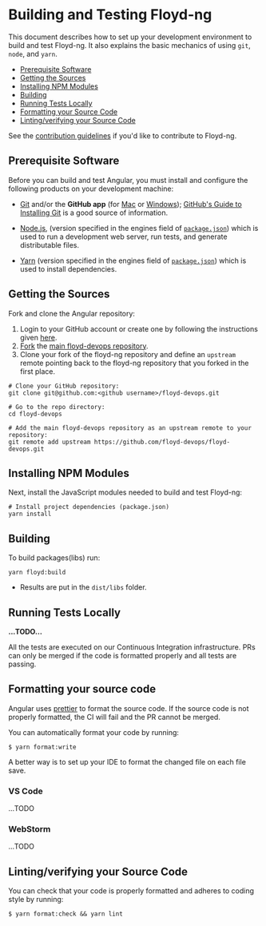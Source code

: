 # Building and Testing Floyd-ng

This document describes how to set up your development environment to build and test Floyd-ng.
It also explains the basic mechanics of using `git`, `node`, and `yarn`.

- [Prerequisite Software](#prerequisite-software)
- [Getting the Sources](#getting-the-sources)
- [Installing NPM Modules](#installing-npm-modules)
- [Building](#building)
- [Running Tests Locally](#running-tests-locally)
- [Formatting your Source Code](#formatting-your-source-code)
- [Linting/verifying your Source Code](#lintingverifying-your-source-code)

See the [contribution guidelines](https://github.com/angular/angular/blob/master/CONTRIBUTING.md)
if you'd like to contribute to Floyd-ng.

## Prerequisite Software

Before you can build and test Angular, you must install and configure the
following products on your development machine:

- [Git](http://git-scm.com) and/or the **GitHub app** (for [Mac](http://mac.github.com) or
  [Windows](http://windows.github.com)); [GitHub's Guide to Installing
  Git](https://help.github.com/articles/set-up-git) is a good source of information.

- [Node.js](http://nodejs.org), (version specified in the engines field of [`package.json`](../package.json)) which is used to run a development web server,
  run tests, and generate distributable files.

- [Yarn](https://yarnpkg.com) (version specified in the engines field of [`package.json`](../package.json)) which is used to install dependencies.

## Getting the Sources

Fork and clone the Angular repository:

1. Login to your GitHub account or create one by following the instructions given
   [here](https://github.com/signup/free).
2. [Fork](http://help.github.com/forking) the [main floyd-devops
   repository](https://github.com/floyd-devops/floyd-devops).
3. Clone your fork of the floyd-ng repository and define an `upstream` remote pointing back to
   the floyd-ng repository that you forked in the first place.

```shell
# Clone your GitHub repository:
git clone git@github.com:<github username>/floyd-devops.git

# Go to the repo directory:
cd floyd-devops

# Add the main floyd-devops repository as an upstream remote to your repository:
git remote add upstream https://github.com/floyd-devops/floyd-devops.git
```

## Installing NPM Modules

Next, install the JavaScript modules needed to build and test Floyd-ng:

```shell
# Install project dependencies (package.json)
yarn install
```

## Building

To build packages(libs) run:

```shell
yarn floyd:build
```

- Results are put in the `dist/libs` folder.

## Running Tests Locally

**...TODO...**

All the tests are executed on our Continuous Integration infrastructure. PRs can only be
merged if the code is formatted properly and all tests are passing.

<a name="clang-format"></a>

## Formatting your source code

Angular uses [prettier](https://prettier.io/) to format the source code.
If the source code is not properly formatted, the CI will fail and the PR cannot be merged.

You can automatically format your code by running:

```shell
$ yarn format:write
```

A better way is to set up your IDE to format the changed file on each file save.

### VS Code

...TODO

### WebStorm

...TODO

## Linting/verifying your Source Code

You can check that your code is properly formatted and adheres to coding style by running:

```shell
$ yarn format:check && yarn lint
```
